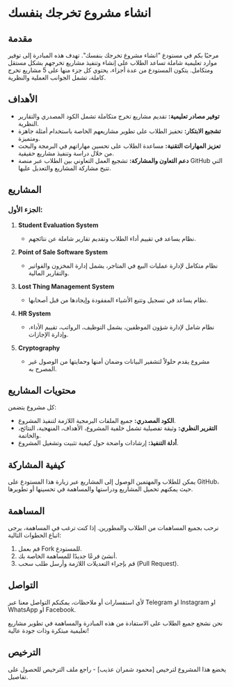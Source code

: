 # انشاء مشروع تخرجك بنفسك

## مقدمة
مرحبًا بكم في مستودع "انشاء مشروع تخرجك بنفسك". تهدف هذه المبادرة إلى توفير موارد تعليمية شاملة تساعد الطلاب على إنشاء وتنفيذ مشاريع تخرجهم بشكل مستقل ومتكامل. يتكون المستودع من عدة أجزاء، يحتوي كل جزء منها على 5 مشاريع تخرج كاملة، تشمل الجوانب العملية والنظرية.

## الأهداف
- **توفير مصادر تعليمية:** تقديم مشاريع تخرج متكاملة تشمل الكود المصدري والتقارير النظرية.
- **تشجيع الابتكار:** تحفيز الطلاب على تطوير مشاريعهم الخاصة باستخدام أمثلة جاهزة ومتميزة.
- **تعزيز المهارات التقنية:** مساعدة الطلاب على تحسين مهاراتهم في البرمجة والبحث من خلال دراسة وتنفيذ مشاريع حقيقية.
- **دعم التعاون والمشاركة:** تشجيع العمل التعاوني بين الطلاب عبر منصة GitHub التي تتيح مشاركة المشاريع والتعديل عليها.

## المشاريع
### الجزء الأول:
1. **Student Evaluation System**
   - نظام يساعد في تقييم أداء الطلاب وتقديم تقارير شاملة عن نتائجهم.

2. **Point of Sale Software System**
   - نظام متكامل لإدارة عمليات البيع في المتاجر، يشمل إدارة المخزون والفواتير والتقارير المالية.

3. **Lost Thing Management System**
   - نظام يساعد في تسجيل وتتبع الأشياء المفقودة وإيجادها من قبل أصحابها.

4. **HR System**
   - نظام شامل لإدارة شؤون الموظفين، يشمل التوظيف، الرواتب، تقييم الأداء، وإدارة الإجازات.

5. **Cryptography**
   - مشروع يقدم حلولاً لتشفير البيانات وضمان أمنها وحمايتها من الوصول غير المصرح به.

## محتويات المشاريع
كل مشروع يتضمن:
- **الكود المصدري:** جميع الملفات البرمجية اللازمة لتنفيذ المشروع.
- **التقرير النظري:** وثيقة تفصيلية تشمل خلفية المشروع، الأهداف، المنهجية، النتائج، والخاتمة.
- **أدلة التنفيذ:** إرشادات واضحة حول كيفية تثبيت وتشغيل المشروع.

## كيفية المشاركة
يمكن للطلاب والمهتمين الوصول إلى المشاريع عبر زيارة هذا المستودع على GitHub، حيث يمكنهم تحميل المشاريع ودراستها والمساهمة في تحسينها أو تطويرها.

## المساهمة
نرحب بجميع المساهمات من الطلاب والمطورين. إذا كنت ترغب في المساهمة، يرجى اتباع الخطوات التالية:
1. قم بعمل Fork للمستودع.
2. أنشئ فرعًا جديدًا للمساهمة الخاصة بك.
3. قم بإجراء التعديلات اللازمة وأرسل طلب سحب (Pull Request).

## التواصل
لأي استفسارات أو ملاحظات، يمكنكم التواصل معنا عبر Telegram او Instagram او WhatsApp او Facebook.

نحن نشجع جميع الطلاب على الاستفادة من هذه المبادرة والمساهمة في تطوير مشاريع تعليمية مبتكرة وذات جودة عالية!

## الترخيص
يخضع هذا المشروع لترخيص [محمود شمران عذيب] - راجع ملف الترخيص للحصول على تفاصيل.

